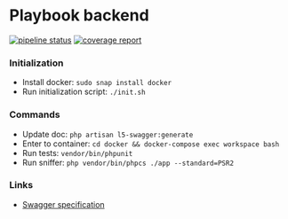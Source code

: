 # Playbook backend
[![pipeline status](https://gitlab.com/playbook-dev/backend/badges/master/pipeline.svg)](https://gitlab.com/playbook-dev/backend/commits/master)
[![coverage report](https://gitlab.com/playbook-dev/backend/badges/master/coverage.svg)](https://gitlab.com/playbook-dev/backend/commits/master)

### Initialization
* Install docker: `sudo snap install docker`
* Run initialization script: `./init.sh`

### Commands
* Update doc: `php artisan l5-swagger:generate`
* Enter to container: `cd docker && docker-compose exec workspace bash`
* Run tests: `vendor/bin/phpunit`
* Run sniffer: `php vendor/bin/phpcs ./app --standard=PSR2`

### Links
* [Swagger specification](https://swagger.io/docs/specification/about/)

